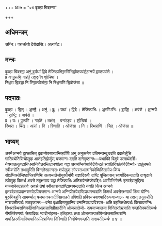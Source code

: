 +++
title = "०४ दृळ्हा चिदस्मा"

+++
## अधिमन्त्रम्
अग्निः। परुच्छेपो दैवोदासिः। अत्यष्टिः।

## मन्त्रः
दृ॒ळ्हा चि॑दस्मा॒ अनु॑ दु॒र्यथा॑ वि॒दे तेजि॑ष्ठाभिर॒रणि॑भिर्दा॒ष्ट्यव॑से॒ऽग्नये॑ दा॒ष्ट्यव॑से ।  
प्र यः पु॒रूणि॒ गाह॑ते॒ तक्ष॒द्वने॑व शो॒चिषा॑ ।  
स्थि॒रा चि॒दन्ना॒ नि रि॑णा॒त्योज॑सा॒ नि स्थि॒राणि॑ चि॒दोज॑सा ॥

## पदपाठः
दृ॒ळ्हा । चि॒त् । अ॒स्मै॒ । अनु॑ । दुः॒ । यथा॑ । वि॒दे । तेजि॑ष्ठाभिः । अ॒रणि॑ऽभिः । दा॒ष्टि॒ । अव॑से । अ॒ग्नये॑ । दा॒ष्टि॒ । अव॑से ।  
प्र । यः । पु॒रूणि॑ । गाह॑ते । तक्ष॑त् । वना॑ऽइव । शो॒चिषा॑ ।  
स्थि॒रा । चि॒त् । अन्ना॑ । नि । रि॒णा॒ति॒ । ओज॑सा । नि । स्थि॒राणि॑ । चि॒त् । ओज॑सा ॥

## भाष्यम्
अस्मैअग्नये दृह्ळाचित् दृढान्येवसारवन्तिहवींषि अनु अनुक्रमेण प्रतिमन्त्रन्दुःददति ददातेर्लुङि गातिस्थेतिसिचोलुक् आतइतिझेर्जुस् यजमानाः ददति दानेदृष्टान्तः—यथाविदे विदुषे परमार्थदर्शि- नेयथाउत्कृष्टानिधनानिवितरन्तिदानशीलाः यद्वा अयमग्निर्यथाविदेविन्दते स्वातिरिक्तंहविर्देवेभ्यो- दातुंलभते स्वीकरोति तथादुरिति विन्दतेश्छान्दसः शपोलुक् लोपस्तआत्मनेपदेष्वितितलोपः किंच सोऽग्निस्तेजिष्ठाभिररणिभिः अत्यन्ततेजोयुक्तैर्मार्गैः यज्ञादिरूपैः दाष्टि पूजितःसन् स्वर्गादिकन्ददाति दाश्रृटाने श्पोलुक् किमर्थं अवसे तद्रक्षणाय यद्वा तेजिष्ठाभिः अतिशयेनतेजोवद्भिः अरणिभिर्गमनैः इतरदेवानुद्दिश्य यजमानेनदत्तंहविः अवसे तेषां स्वीकारायदाष्टिप्रथमन्ददाति नयति किंच अग्नये इतरदेवताप्रदानसमयेऽपियजमानः अग्नये अग्निप्रीतयेदाष्टिप्रथमन्ददाति किमर्थं अवसेरक्षणार्थं किंच योग्निः पुरुणिबहूनि सामर्थ्यात् यजमानधनादीनिप्रगाहते प्रविशति प्रविश्यचवाश्यादिरूपयाज्वाल- या तक्षत् तनूकरोति नाशयतीत्यर्थः तत्रदृष्टान्तः—वनेव वृक्षादिसमूहानिव वनानियथाप्रविश्यत- क्षति दहतितथेत्यर्थः किंचायमग्निः स्थिरास्थिराणिकठिनानिअन्नान्नानिव्रीह्यादीनि ओजसातेजो- रूपयाज्वालया निनितरांऋणाति गच्छतिपचतीत्यर्थः रीगतिरेषणयोः क्रैयादिकः प्वादीनांह्रस्व- इतिह्रस्वः तथा ओजसास्वकीयेनतेजसास्थिराणि अपरिहरणीयानिपापानिअमित्राणिवा निरिणाति निःशेषेणगच्छति नाशयतीत्यर्थः ॥ ४ ॥